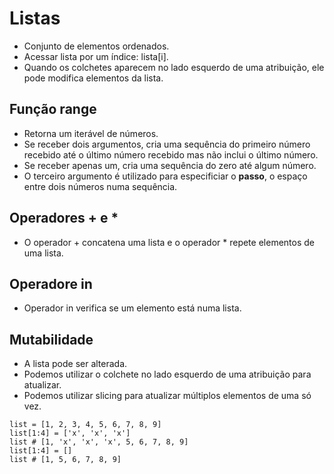 # Listas
- Conjunto de elementos ordenados.
- Acessar lista por um índice: lista[i].
- Quando os colchetes aparecem no lado esquerdo de uma atribuição, ele pode modifica elementos da lista.

## Função range
- Retorna um iterável de números.
- Se receber dois argumentos, cria uma sequência do primeiro número recebido até o último número recebido mas não inclui o último número.
- Se receber apenas um, cria uma sequência do zero até algum número.
- O terceiro argumento é utilizado para especificiar o **passo**, o espaço entre dois números numa sequência.

## Operadores + e *
- O operador + concatena uma lista e o operador * repete elementos de uma lista.

## Operadore in
- Operador in verifica se um elemento está numa lista.

## Mutabilidade
- A lista pode ser alterada.
- Podemos utilizar o colchete no lado esquerdo de uma atribuição para atualizar.
- Podemos utilizar slicing para atualizar múltiplos elementos de uma só vez.
```
list = [1, 2, 3, 4, 5, 6, 7, 8, 9]
list[1:4] = ['x', 'x', 'x']
list # [1, 'x', 'x', 'x', 5, 6, 7, 8, 9]
list[1:4] = []
list # [1, 5, 6, 7, 8, 9]
```